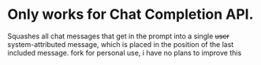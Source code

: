 # Only works for Chat Completion API.

Squashes all chat messages that get in the prompt into a single ~~user~~ system-attributed message, which is placed in the position of the last included message.
fork for personal use, i have no plans to improve this
